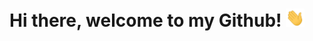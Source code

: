  # Hi there, welcome to my Github! <img src="https://github.com/ABSphreak/ABSphreak/blob/master/gifs/Hi.gif" width="30px">